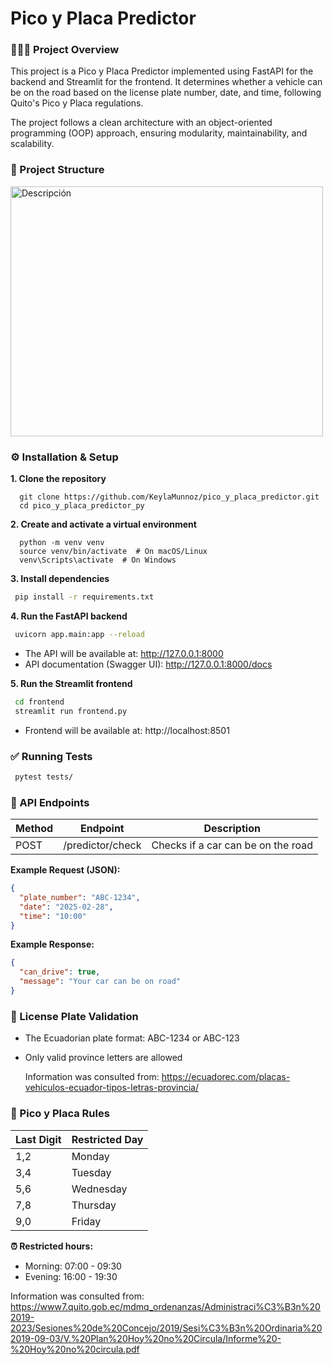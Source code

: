 # Pico y Placa Predictor

### 👩🏻‍💻 Project Overview

This project is a Pico y Placa Predictor implemented using FastAPI for the backend and Streamlit for the frontend. It determines whether a vehicle can be on the road based on the license plate number, date, and time, following Quito's Pico y Placa regulations.

The project follows a clean architecture with an object-oriented programming (OOP) approach, ensuring modularity, maintainability, and scalability.

### 📁 Project Structure
<img src="https://github.com/user-attachments/assets/44336ac2-90af-4933-8b32-1bfd713ee660" alt="Descripción" width="500" height="400">

### ⚙️ Installation & Setup

**1. Clone the repository**

      git clone https://github.com/KeylaMunnoz/pico_y_placa_predictor.git
      cd pico_y_placa_predictor_py

**2. Create and activate a virtual environment**

      python -m venv venv
      source venv/bin/activate  # On macOS/Linux
      venv\Scripts\activate  # On Windows
    
**3. Install dependencies**
   ```bash
    pip install -r requirements.txt
   ```

**4. Run the FastAPI backend**
   ```bash
    uvicorn app.main:app --reload
   ```
   - The API will be available at: http://127.0.0.1:8000
   - API documentation (Swagger UI): http://127.0.0.1:8000/docs
     
**5. Run the Streamlit frontend**
   ```bash
    cd frontend
    streamlit run frontend.py
   ```
   - Frontend will be available at: http://localhost:8501

     

### ✅ Running Tests
   ```bash
    pytest tests/
   ```

### 📜 API Endpoints
| Method | Endpoint | Description |
|-----------|-----------|-----------|
| POST | /predictor/check | Checks if a car can be on the road |


**Example Request (JSON):**
  ```json
  {
    "plate_number": "ABC-1234",
    "date": "2025-02-28",
    "time": "10:00"
  }
  ```
**Example Response:**
  ```json
  {
    "can_drive": true,
    "message": "Your car can be on road"
  }
  ```

### 📌 License Plate Validation
- The Ecuadorian plate format: ABC-1234 or ABC-123
- Only valid province letters are allowed

  Information was consulted from: https://ecuadorec.com/placas-vehiculos-ecuador-tipos-letras-provincia/
  
### 📆 Pico y Placa Rules
| Last Digit | Restricted Day | 
|-----------|-----------|
| 1,2 | Monday |
| 3,4 | Tuesday |
| 5,6 | Wednesday |
| 7,8 | Thursday |
| 9,0 | Friday |

**⏰ Restricted hours:**
- Morning: 07:00 - 09:30
- Evening: 16:00 - 19:30

Information was consulted from: https://www7.quito.gob.ec/mdmq_ordenanzas/Administraci%C3%B3n%202019-2023/Sesiones%20de%20Concejo/2019/Sesi%C3%B3n%20Ordinaria%202019-09-03/V.%20Plan%20Hoy%20no%20Circula/Informe%20-%20Hoy%20no%20circula.pdf
